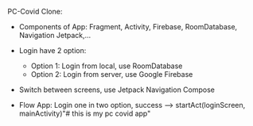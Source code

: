 PC-Covid Clone:

- Components of App: Fragment, Activity, Firebase, RoomDatabase, Navigation Jetpack,...

- Login have 2 option:
  + Option 1: Login from local, use RoomDatabase
  + Option 2: Login from server, use Google Firebase 
    
- Switch between screens, use Jetpack Navigation Compose

- Flow App: Login one in two option, success --> startAct(loginScreen, mainActivity)"#  this is my pc covid app" 
